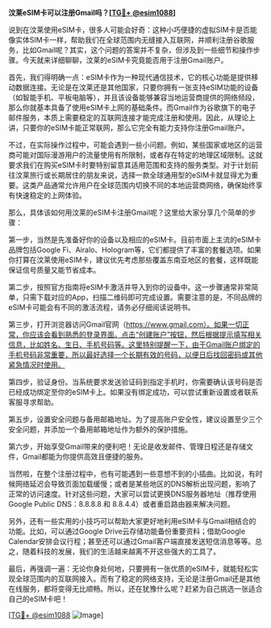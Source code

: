 **汶莱eSIM卡可以注册Gmail吗？[[TG💪+ @esim1088](https://t.me/s/esim1088)]**

说到在汶莱使用eSIM卡，很多人可能会好奇：这种小巧便捷的虚拟SIM卡是否能像实体SIM卡一样，帮助我们在全球范围内无缝接入互联网，并顺利注册谷歌服务，比如Gmail呢？其实，这个问题的答案并不复杂，但涉及到一些细节和操作步骤。今天就来详细聊聊，汶莱的eSIM卡究竟能否用于注册Gmail账户。

首先，我们得明确一点：eSIM卡作为一种现代通信技术，它的核心功能是提供移动数据连接。无论是在汶莱还是其他国家，只要你拥有一张支持eSIM功能的设备（如智能手机、平板电脑等），并且该设备能够兼容当地运营商提供的网络频段，那么你就基本具备了使用eSIM卡上网的基础条件。而Gmail作为谷歌旗下的电子邮件服务，本质上需要稳定的互联网连接才能完成注册和使用。因此，从理论上讲，只要你的eSIM卡能正常联网，那么它完全有能力支持你注册Gmail账户。

不过，在实际操作过程中，可能会遇到一些小问题。例如，某些国家或地区的运营商可能对国际漫游用户的流量使用有所限制，或者存在特定的地理区域限制。这就要求我们在购买eSIM卡时要特别留意其适用范围和支持的服务类型。对于计划前往汶莱旅行或长期居住的朋友来说，选择一款全球通用型的eSIM卡就显得尤为重要。这类产品通常允许用户在全球范围内切换不同的本地运营商网络，确保始终享有快速稳定的上网体验。

那么，具体该如何用汶莱的eSIM卡注册Gmail呢？这里给大家分享几个简单的步骤：

第一步，当然是先准备好你的设备以及相应的eSIM卡。目前市面上主流的eSIM卡品牌包括Google Fi、Airalo、Hologram等，它们都提供了丰富的套餐选项。如果你打算在汶莱使用eSIM卡，建议优先考虑那些覆盖东南亚地区的套餐，这样既能保证信号质量又能节省成本。

第二步，按照官方指南将eSIM卡激活并导入到你的设备中。这一步骤通常非常简单，只需下载对应的App，扫描二维码即可完成设置。需要注意的是，不同品牌的eSIM卡可能会有不同的激活流程，请务必仔细阅读说明书。

第三步，打开浏览器访问Gmail官网（https://www.gmail.com）。如果一切正常，你应该会看到熟悉的登录界面。点击“创建账户”按钮，然后根据提示填写相关信息，比如姓名、生日、手机号码等。这里特别提醒一下，由于Gmail账户绑定的手机号码非常重要，所以最好选择一个长期有效的号码，以便日后找回密码或其他紧急情况时使用。

第四步，验证身份。当系统要求发送验证码到指定手机时，你需要确认该号码是否已经成功绑定至你的eSIM卡上。如果没有绑定成功，可以尝试重新设置或者联系客服寻求帮助。

第五步，设置安全问题与备用邮箱地址。为了提高账户安全性，建议设置至少三个安全问题，并添加一个备用邮箱地址作为额外的保护措施。

第六步，开始享受Gmail带来的便利吧！无论是收发邮件、管理日程还是存储文件，Gmail都能为你提供高效且便捷的服务。

当然啦，在整个注册过程中，也有可能遇到一些意想不到的小插曲。比如说，有时候网络延迟会导致页面加载缓慢；或者是某些地区的DNS解析出现问题，影响了正常的访问速度。针对这些问题，大家可以尝试更换DNS服务器地址（推荐使用Google Public DNS：8.8.8.8 和 8.8.4.4）或者重启路由器来解决问题。

另外，还有一些实用的小技巧可以帮助大家更好地利用eSIM卡与Gmail相结合的功能。比如，可以通过Google Drive云存储功能备份重要资料；借助Google Calendar安排会议行程；甚至还可以通过Gmail客户端直接发送短信消息等等。总之，随着科技的发展，我们的生活越来越离不开这些强大的工具了。

最后，再强调一遍：无论你身处何地，只要拥有一张优质的eSIM卡，就能轻松实现全球范围内的互联网接入。而有了稳定的网络支持，无论是注册Gmail还是其他在线服务，都将变得无比顺畅。所以，还在犹豫什么呢？赶紧为自己挑选一张适合自己的eSIM卡吧！

[[TG💪+ @esim1088](https://t.me/s/esim1088) ![Image](https://i.postimg.cc/4NQfJmqS/Snipaste-2025-05-13-00-14-12.png)]